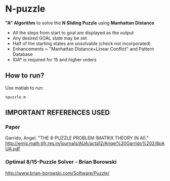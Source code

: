 # N-puzzle
**"A" Algorithm** to solve the **N Sliding Puzzle** using **Manhattan Distance**

- All the steps from start to goal are displayed as the output
- Any desired GOAL state may be set
- Half of the starting states are unsolvable (check not incorporated)
- Enhancements = "Manhattan Distance+Linear Conflict" and Pattern Database
- IDA* is required for 15 and higher orders

## How to run?
Use matlab to run:
```
npuzzle.m
```

## IMPORTANT REFERENCES USED
### Paper
Garrido, Angel. "THE 8-PUZZLE PROBLEM (MATRIX THEORY IN AI)."
http://emis.math.tifr.res.in/journals/AUA/acta12/Angel%20Garrido%202/8pAUA.pdf

### Optimal 8/15-Puzzle Solver - Brian Borowski
http://www.brian-borowski.com/Software/Puzzle/
